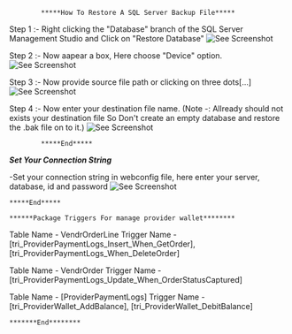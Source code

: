 			*****How To Restore A SQL Server Backup File*****

Step 1 :- Right clicking the "Database" branch of the SQL Server Management Studio and Click on "Restore Database"
		![See Screenshot](https://bitbucket.org/fintechnology/umbracovendr/src/master/db/StepsScreenshoots/Step1.png)

Step 2 :- Now aapear a box, Here choose "Device" option. 
		![See Screenshot](https://bitbucket.org/fintechnology/umbracovendr/src/master/db/StepsScreenshoots/Step2.png)

Step 3 :- Now provide source file path or clicking on three dots[...]
		![See Screenshot](https://bitbucket.org/fintechnology/umbracovendr/src/master/db/StepsScreenshoots/Step3.png)
		
Step 4 :- Now enter your destination file name. (Note -: Allready should not exists your destination file So Don't create an empty database and restore the .bak file on to it.)
		![See Screenshot](https://bitbucket.org/fintechnology/umbracovendr/src/master/db/StepsScreenshoots/Step4.png)	

			*****End*****
			
   *****Set Your Connection String*****
   
-Set your connection string in webconfig file, here enter your server, database, id and password
		![See Screenshot](https://bitbucket.org/fintechnology/umbracovendr/src/master/db/StepsScreenshoots/SetupConnectionString.png)	
	
	*****End*****

	******Package Triggers For manage provider wallet********

Table Name   	- 	VendrOrderLine
Trigger Name 	- 	[tri_ProviderPaymentLogs_Insert_When_GetOrder], [tri_ProviderPaymentLogs_When_DeleteOrder]

Table Name   	- 	VendrOrder
Trigger Name 	-	[tri_ProviderPaymentLogs_Update_When_OrderStatusCaptured]

Table Name   	- 	[ProviderPaymentLogs]
Trigger Name 	-	[tri_ProviderWallet_AddBalance], [tri_ProviderWallet_DebitBalance]

	*******End********
